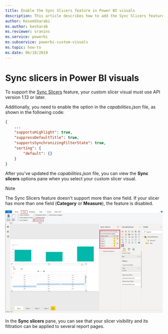 ```yaml
---
title: Enable the Sync Slicers feature in Power BI visuals
description: This article describes how to add the Sync Slicers feature to Power BI visuals.
author: KesemSharabi
ms.author: kesharab
ms.reviewer: sranins
ms.service: powerbi
ms.subservice: powerbi-custom-visuals
ms.topic: how-to
ms.date: 06/18/2019
---
```


# Sync slicers in Power BI visuals

To support the [Sync Slicers](https://docs.microsoft.com/power-bi/desktop-slicers) feature, your custom slicer visual must use API version 1.13 or later.

Additionally, you need to enable the option in the *capabilities.json* file, as shown in the following code:

```json
{
    ...
    "supportsHighlight": true,
    "suppressDefaultTitle": true,
    "supportsSynchronizingFilterState": true,
    "sorting": {
        "default": {}
    }
}
```

After you've updated the *capabilities.json* file, you can view the **Sync slicers** options pane when you select your custom slicer visual.

> [!NOTE]
> The Sync Slicers feature doesn't support more than one field. If your slicer has more than one field (**Category** or **Measure**), the feature is disabled.

![The "Sync slicers" pane](media/enable-sync-slicers/sync-slicers-panel.png)

In the **Sync slicers** pane, you can see that your slicer visibility and its filtration can be applied to several report pages.
